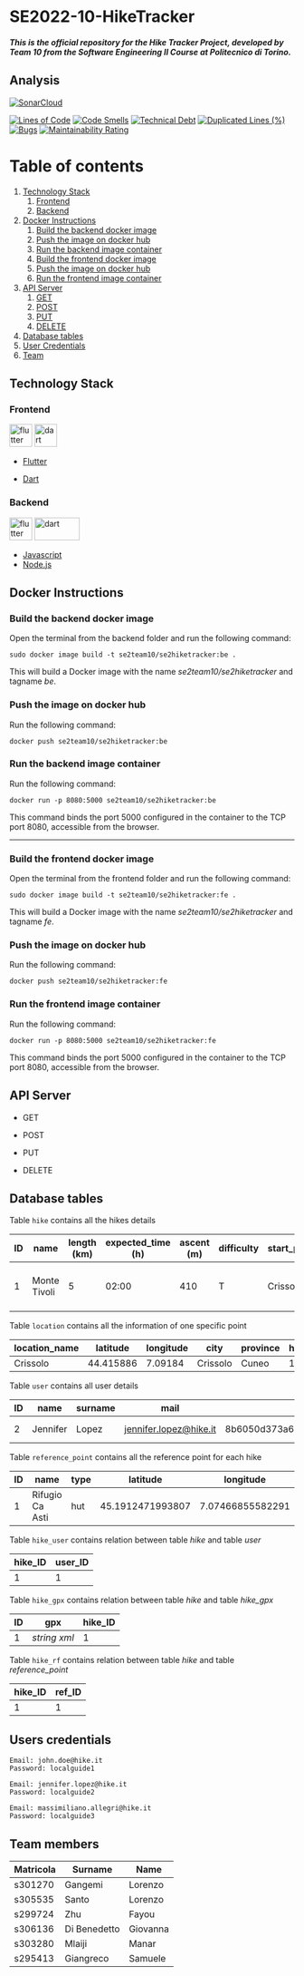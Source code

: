 # SE2022-10-HikeTracker

##### This is the official repository for the Hike Tracker Project, developed by _Team 10_ from the Software Engineering II Course at Politecnico di Torino.

## Analysis

[![SonarCloud](https://sonarcloud.io/images/project_badges/sonarcloud-orange.svg)](https://sonarcloud.io/summary/new_code?id=SE2-TEAM10_se2022-10-HikeTracker) 

[![Lines of Code](https://sonarcloud.io/api/project_badges/measure?project=SE2-TEAM10_se2022-10-HikeTracker&metric=ncloc)](https://sonarcloud.io/summary/new_code?id=SE2-TEAM10_se2022-10-HikeTracker)   [![Code Smells](https://sonarcloud.io/api/project_badges/measure?project=SE2-TEAM10_se2022-10-HikeTracker&metric=code_smells)](https://sonarcloud.io/summary/new_code?id=SE2-TEAM10_se2022-10-HikeTracker)  [![Technical Debt](https://sonarcloud.io/api/project_badges/measure?project=SE2-TEAM10_se2022-10-HikeTracker&metric=sqale_index)](https://sonarcloud.io/summary/new_code?id=SE2-TEAM10_se2022-10-HikeTracker)   [![Duplicated Lines (%)](https://sonarcloud.io/api/project_badges/measure?project=SE2-TEAM10_se2022-10-HikeTracker&metric=duplicated_lines_density)](https://sonarcloud.io/summary/new_code?id=SE2-TEAM10_se2022-10-HikeTracker)   [![Bugs](https://sonarcloud.io/api/project_badges/measure?project=SE2-TEAM10_se2022-10-HikeTracker&metric=bugs)](https://sonarcloud.io/summary/new_code?id=SE2-TEAM10_se2022-10-HikeTracker)   [![Maintainability Rating](https://sonarcloud.io/api/project_badges/measure?project=SE2-TEAM10_se2022-10-HikeTracker&metric=sqale_rating)](https://sonarcloud.io/summary/new_code?id=SE2-TEAM10_se2022-10-HikeTracker)

# Table of contents
1. [Technology Stack](#technolystack)
    1. [Frontend](#frontend)
    2. [Backend](#backend)
2. [Docker Instructions](#docker)
    1. [Build the backend docker image](#buildbe)
    2. [Push the image on docker hub](#pushbe)
    3. [Run the backend image container](#runbe)
    4. [Build the frontend docker image](#buildfe)
    5. [Push the image on docker hub](#pushfe)
    6. [Run the frontend image container](#runfe) 
3. [API Server](#api)
    1. [GET](#get)
    2. [POST](#post)
    3. [PUT](#put)
    4. [DELETE](#delete)
4. [Database tables](#database)
5. [User Credentials](#usercredentials)
6. [Team](#team)




## Technology Stack <a name="technolystack">

### Frontend <a name="frontend">

<img src="https://www.vectorlogo.zone/logos/flutterio/flutterio-icon.svg" alt="flutter" width="40" height="40"/> <img src="https://www.vectorlogo.zone/logos/dartlang/dartlang-icon.svg" alt="dart" width="40" height="40"/>

- [Flutter](https://flutter.dev/)

- [Dart](https://dart.dev/)


### Backend <a name="backend">

<img src="https://upload.vectorlogo.zone/logos/javascript/images/239ec8a4-163e-4792-83b6-3f6d96911757.svg" alt="flutter" width="40" height="40"/> <img src="https://www.vectorlogo.zone/logos/nodejs/nodejs-ar21.svg" alt="dart" width="80" height="40"/>

- [Javascript](https://www.javascript.com/)
- [Node.js](https://nodejs.org/)


## Docker Instructions <a name="docker">

### Build the backend docker image <a name="buildbe">

Open the terminal from the backend folder and run the following command:
```
sudo docker image build -t se2team10/se2hiketracker:be .
```
This will build a Docker image with the name _se2team10/se2hiketracker_ and tagname _be_.

### Push the image on docker hub <a name="pushbe">

Run the following command:
```
docker push se2team10/se2hiketracker:be
```

### Run the backend image container <a name="runbe">

Run the following command: 
```
docker run -p 8080:5000 se2team10/se2hiketracker:be
```

This command binds the port 5000 configured in the container to the TCP port 8080, accessible from the browser.

---

### Build the frontend docker image <a name="buildfe">

Open the terminal from the frontend folder and run the following command:
```
sudo docker image build -t se2team10/se2hiketracker:fe .
```
This will build a Docker image with the name _se2team10/se2hiketracker_ and tagname _fe_.

### Push the image on docker hub <a name="pushfe">

Run the following command:
```
docker push se2team10/se2hiketracker:fe
```


### Run the frontend image container <a name="runfe">

Run the following command:
```
docker run -p 8080:5000 se2team10/se2hiketracker:fe
```

This command binds the port 5000 configured in the container to the TCP port 8080, accessible from the browser.



## API Server <a name="api">

* GET <a name="get">


* POST <a name="post">


* PUT <a name="put">


* DELETE <a name="delete">




## Database tables <a name="database">

Table `hike` contains all the hikes details

| ID | name      | length (km) | expected_time (h) | ascent (m) | difficulty   | start_point | end_point | description |    
|-----------|--------------|----------|-----------|--------------|----------|-----------|--------------|----------|      
| 1   | Monte Tivoli | 5  | 02:00 | 410 | T | Crissolo | Monte Tivoli | Really easy and frequented hike |


Table `location` contains all the information of one specific point

| location_name | latitude | longitude | city | province | hike_ID  |  
|-----------|--------------|----------|-----------|--------------|----------|      
| Crissolo   | 44.415886 | 7.09184  | Crissolo | Cuneo | 1 |

Table `user` contains all user details

| ID | name | surname | mail | password | salt | role | verified |
|-----------|--------------|----------|-----------|--------------|----------|--------------|----------|      
| 2   | Jennifer | Lopez  | jennifer.lopez@hike.it | 8b6050d373a65ad78349c9baa7c9b93b60c4ce7c4de47b9ac6f0e57afebd36c8 | 44f4316added2354 |Local guide | 1


Table `reference_point` contains all the reference point for each hike

| ID | name | type | latitude | longitude |
|-----------|--------------|----------|-----------|--------------|    
| 1   | Rifugio Ca Asti | hut  | 45.1912471993807 | 7.07466855582291 | 


Table `hike_user` contains relation between table _hike_ and table _user_

| hike_ID | user_ID |
|-----------|-----|    
| 1   | 1 |  


Table `hike_gpx` contains relation between table _hike_ and table _hike_gpx_

| ID | gpx | hike_ID |
|-------|--------|----------|     
| 1   | _string xml_ | 1  | 

Table `hike_rf` contains relation between table _hike_ and table _reference_point_

| hike_ID | ref_ID |
|-----------|-----|    
| 1   | 1 |  


## Users credentials <a name="usercredentials">

```
Email: john.doe@hike.it
Password: localguide1
```

```
Email: jennifer.lopez@hike.it
Password: localguide2
```

```
Email: massimiliano.allegri@hike.it
Password: localguide3
```



## Team members <a name="team">

| Matricola | Surname      | Name     |      
|-----------|--------------|----------|      
| s301270   | Gangemi      | Lorenzo  |
| s305535   | Santo        | Lorenzo  |
| s299724   | Zhu          | Fayou    |
| s306136   | Di Benedetto | Giovanna |
| s303280   | Mlaiji       | Manar    |
| s295413   | Giangreco    | Samuele  |




